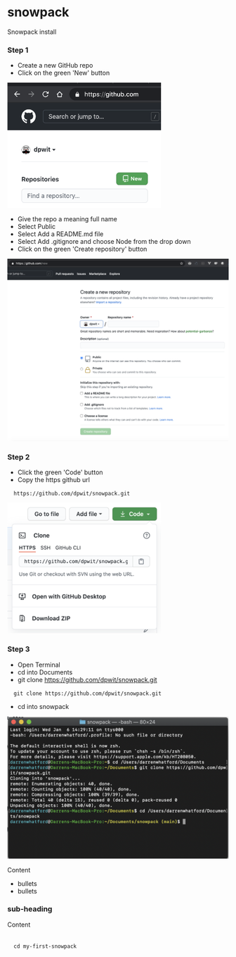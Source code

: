 # snowpack
Snowpack install

### Step 1 
- Create a new GitHub repo
- Click on the green 'New' button

<img src="github-repo-new.png" width="350">

- Give the repo a meaning full name 
- Select Public
- Select Add a README.md file
- Select Add .gitignore and choose Node from the drop down
- Click on the green 'Create repository' button

<img src="github-repo-create.png" width="750">

### Step 2

- Click the green 'Code' button
- Copy the https github url

```
  https://github.com/dpwit/snowpack.git
```

<img src="github-repo-copy.png" width="350">

### Step 3

- Open Terminal
- cd into Documents
- git clone https://github.com/dpwit/snowpack.git

```
  git clone https://github.com/dpwit/snowpack.git
```

- cd into snowpack

<img src="github-repo-clone.png" width="750">

Content

+ bullets
+ bullets

### sub-heading 

Content

<code>
  cd my-first-snowpack
</code>
